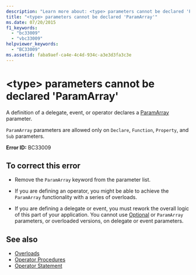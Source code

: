 ```yaml
---
description: "Learn more about: <type> parameters cannot be declared 'ParamArray'"
title: "<type> parameters cannot be declared 'ParamArray'"
ms.date: 07/20/2015
f1_keywords: 
  - "bc33009"
  - "vbc33009"
helpviewer_keywords: 
  - "BC33009"
ms.assetid: faba9aef-ca4e-4c4d-934c-a3e3d3fa3c3e
---
```

# \<type> parameters cannot be declared 'ParamArray'

A definition of a delegate, event, or operator declares a [ParamArray](../language-reference/modifiers/paramarray.md) parameter.  
  
 `ParamArray` parameters are allowed only on `Declare`, `Function`, `Property`, and `Sub` parameters.  
  
 **Error ID:** BC33009  
  
## To correct this error  
  
- Remove the `ParamArray` keyword from the parameter list.  
  
- If you are defining an operator, you might be able to achieve the `ParamArray` functionality with a series of overloads.  
  
- If you are defining a delegate or event, you must rework the overall logic of this part of your application. You cannot use [Optional](../language-reference/modifiers/optional.md) or `ParamArray` parameters, or overloaded versions, on delegate or event parameters.  
  
## See also

- [Overloads](../language-reference/modifiers/overloads.md)
- [Operator Procedures](../programming-guide/language-features/procedures/operator-procedures.md)
- [Operator Statement](../language-reference/statements/operator-statement.md)
